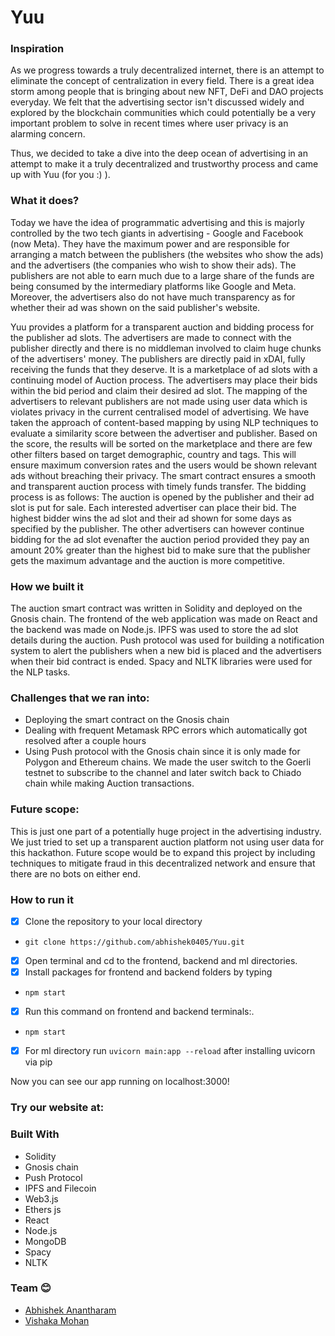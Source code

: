# Yuu

### Inspiration  

As we progress towards a truly decentralized internet, there is an attempt to eliminate the concept of centralization in every field. There is a great idea storm among people that is bringing about new NFT, DeFi and DAO projects everyday. We felt that the advertising sector isn't discussed widely and explored by the blockchain communities which could potentially be a very important problem to solve in recent times where user privacy is an alarming concern. 

Thus, we decided to take a dive into the deep ocean of advertising in an attempt to make it a truly decentralized and trustworthy process and came up with Yuu (for you :) ).

 
### What it does?

Today we have the idea of programmatic advertising and this is majorly controlled by the two tech giants in advertising - Google and Facebook (now Meta). They have the maximum power and are responsible for arranging a match between the publishers (the websites who show the ads) and the advertisers (the companies who wish to show their ads). The publishers are not able to earn much due to a large share of the funds are being consumed by the intermediary platforms like Google and Meta. Moreover, the advertisers also do not have much transparency as for whether their ad was shown on the said publisher's website. 

Yuu provides a platform for a transparent auction and bidding process for the publisher ad slots. The advertisers are made to connect with the publisher directly and there is no middleman involved to claim huge chunks of the advertisers' money. The publishers are directly paid in xDAI, fully receiving the funds that they deserve. It is a marketplace of ad slots with a continuing model of Auction process. The advertisers may place their bids within the bid period and claim their desired ad slot. The mapping of the advertisers to relevant publishers are not made using user data which is violates privacy in the current centralised model of advertising. We have taken the approach of content-based mapping by using NLP techniques to evaluate a similarity score between the advertiser and publisher. Based on the score, the results will be sorted on the marketplace and there are few other filters based on target demographic, country and tags. This will ensure maximum conversion rates and the users would be shown relevant ads without breaching their privacy. The smart contract ensures a smooth and transparent auction process with timely funds transfer. The bidding process is as follows: The auction is opened by the publisher and their ad slot is put for sale. Each interested advertiser can place their bid. The highest bidder wins the ad slot and their ad shown for some days as specified by the publisher. The other advertisers can however continue bidding for the ad slot evenafter the auction period provided they pay an amount 20% greater than the highest bid to make sure that the publisher gets the maximum advantage and the auction is more competitive.                                                                                                                                                                                                                                                                                                                                                                                                                                                                                                                                                                                           




### How we built it


The auction smart contract was written in Solidity and deployed on the Gnosis chain. The frontend of the web application was made on React and the backend was made on Node.js. IPFS was used to store the ad slot details during the auction. Push protocol was used for building a notification system to alert the publishers when a new bid is placed and the advertisers when their bid contract is ended. Spacy and NLTK libraries were used for the NLP tasks.

### Challenges that we ran into:

- Deploying the smart contract on the Gnosis chain
- Dealing with frequent Metamask RPC errors which automatically got resolved after a couple hours
- Using Push protocol with the Gnosis chain since it is only made for Polygon and Ethereum chains. We made the user switch to the Goerli testnet to subscribe to the channel and later switch back to Chiado chain while making Auction transactions.

 

### Future scope: 

This is just one part of a potentially huge project in the advertising industry. We just tried to set up a transparent auction platform not using user data for this hackathon. Future scope would be to expand this project by including techniques to mitigate fraud in this decentralized network and ensure that there are no bots on either end.


### How to run it
- [x] Clone the repository to your local directory
 - `git clone https://github.com/abhishek0405/Yuu.git`

- [x] Open terminal and cd to the frontend, backend and ml directories.
- [x] Install packages for frontend and backend folders by typing
- `npm start`

- [x] Run this command on frontend and backend terminals:.
- `npm start`
- [x] For ml directory  run `uvicorn main:app --reload` after installing uvicorn via pip

Now you can see our app running on localhost:3000!
 
### Try our website at:



### Built With 

-	Solidity
-	Gnosis chain
-	Push Protocol
-	IPFS and Filecoin
-   Web3.js
-   Ethers js
-	React
-   Node.js
-   MongoDB
-   Spacy
-   NLTK



### Team 😊
- [Abhishek Anantharam](https://github.com/abhishek0405) 
- [Vishaka Mohan](https://github.com/vishaka-mohan)


